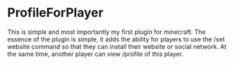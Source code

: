 # ProfileForPlayer
This is simple and most importantly my first plugin for minecraft. The essence of the plugin is simple, it adds the ability for players to use the /set website command so that they can install their website or social network. At the same time, another player can view /profile of this player.
